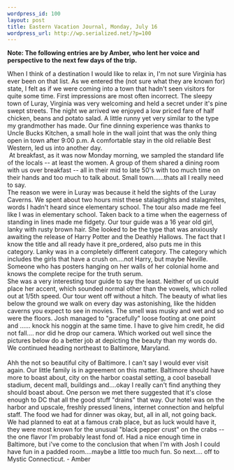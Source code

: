 ```yaml
--- 
wordpress_id: 100
layout: post
title: Eastern Vacation Journal, Monday, July 16
wordpress_url: http://wp.serialized.net/?p=100
---
```

<p><strong>Note: The following entries are by Amber, who lent her voice and perspective to the next few days of the trip.</strong></p>

<p>	When I think of a destination I would like to relax in, I&#39;m not sure Virginia has ever been on that list. As we entered the (not sure what they are known for) state, I felt as if we were coming into a town that hadn&#39;t seen visitors for quite some time. First impressions are most often incorrect. The sleepy town of Luray, Virginia was very welcoming and held a secret under it&#39;s pine swept streets.  The night we arrived we enjoyed a low priced fare of half chicken, beans and potato salad. A little runny yet very similar to the type my grandmother has made. Our fine dinning experience was thanks to Uncle Bucks Kitchen, a small hole in the wall joint that was the only thing open in town after 9:00 p.m. A comfortable stay in the old reliable Best Western, led us into another day.<br />
<img src="http://serialized.net/images/14.jpg" alt="" />
	At breakfast, as it was now Monday morning, we sampled the standard life of the locals -- at least the women. A group of them shared a dining room with us over breakfast -- all in their mid to late 50&#39;s with too much time on their hands and too much to talk about. Small town......thats all I really need to say.<br />
The reason we were in Luray was because it held the sights of the Luray Caverns. We spent about two hours mist these stalagtights and stalagmites, words I hadn&#39;t heard since elementary school. The tour also made me feel like I was in elementary school. Taken back to a time when the eagerness of standing in lines made me fidgety. Our tour guide was a 16 year old girl, lanky with rusty brown hair. She looked to be the type that was anxiously awaiting the release of Harry Potter and the Deathly Hallows. The fact that I know the title and all ready have it pre_ordered, also puts me in this category. Lanky was in a completely different category. The category which includes the girls that have a crush on....not Harry, but maybe Neville. Someone who has posters hanging on her walls of her colonial home and knows  the complete  recipe for the truth serum. <img src="http://serialized.net/images/13.jpg" alt="" class="right" style="float:right" /><br />
 She was a very interesting tour guide to say the least. Neither of us could place her accent, which sounded normal other than the vowels, which rolled out at 1/5th speed. Our tour went off without a hitch. The beauty of what lies below the ground we walk on every day was astonishing, like the hidden caverns you expect to see in movies. The smell was musky and wet and so were the floors. Josh managed to "gracefully" loose footing at one point and ...... knock his noggin at the same time. I have to give him credit, he did not fall.... nor did he drop our camera. Which worked out well since the pictures below do a better job at depicting the beauty than my words do. We continued heading northeast to Baltimore, Maryland. <br />
 <br />
Ahh the not so beautiful city of Baltimore. I can&#39;t say I would ever visit again. Our little family is in agreement on this matter. Baltimore should have more to boast about, city on the harbor coastal setting, a cool baseball stadium, decent mall, buildings and....okay I really can&#39;t find anything they should boast about. <img src="http://serialized.net/images/12.jpg" alt="" class="right" style="float:right" /> One person we met there suggested that it&#39;s close enough to DC that all the good stuff "drains" that way. Our hotel was on the harbor and upscale, freshly pressed linens, internet connection and helpful staff. The food we had for dinner was okay, but, all in all, not going back. We had planned to eat at a famous crab place, but as luck would have it, they were most known for the unusual "black pepper crust" on the crabs -- the one flavor I&#39;m probably least fond of. Had a nice enough time in Baltimore, but i&#39;ve come to the conclusion that when I&#39;m with Josh I could have fun in a padded room....maybe a little too much fun. So next.... off to Mystic Connecticut. - Amber</p>

